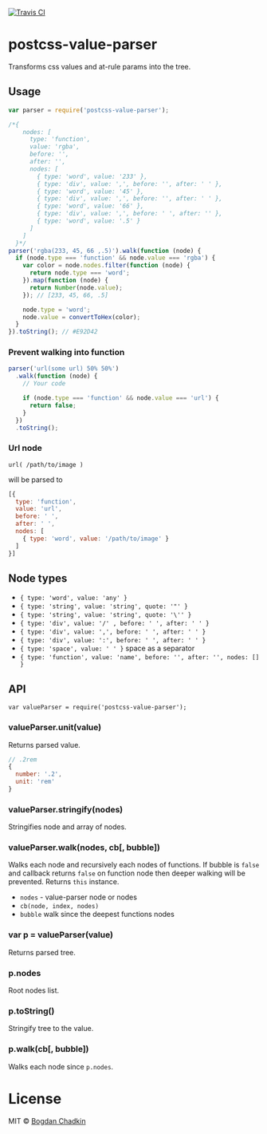 [![Travis CI](https://travis-ci.org/TrySound/postcss-value-parser.svg)](https://travis-ci.org/TrySound/postcss-value-parser)

# postcss-value-parser

Transforms css values and at-rule params into the tree.

## Usage

```js
var parser = require('postcss-value-parser');

/*{
    nodes: [
      type: 'function',
      value: 'rgba',
      before: '',
      after: '',
      nodes: [
        { type: 'word', value: '233' },
        { type: 'div', value: ',', before: '', after: ' ' },
        { type: 'word', value: '45' },
        { type: 'div', value: ',', before: '', after: ' ' },
        { type: 'word', value: '66' },
        { type: 'div', value: ',', before: ' ', after: '' },
        { type: 'word', value: '.5' }
      ]
    ]
  }*/
parser('rgba(233, 45, 66 ,.5)').walk(function (node) {
  if (node.type === 'function' && node.value === 'rgba') {
    var color = node.nodes.filter(function (node) {
      return node.type === 'word';
    }).map(function (node) {
      return Number(node.value);
    }); // [233, 45, 66, .5]

    node.type = 'word';
    node.value = convertToHex(color);
  }
}).toString(); // #E92D42
```

### Prevent walking into function

```js
parser('url(some url) 50% 50%')
  .walk(function (node) {
    // Your code

    if (node.type === 'function' && node.value === 'url') {
      return false;
    }
  })
  .toString();
```

### Url node

```
url( /path/to/image )
```

will be parsed to

```js
[{
  type: 'function',
  value: 'url',
  before: ' ',
  after: ' ',
  nodes: [
    { type: 'word', value: '/path/to/image' }
  ]
}]
```

## Node types

- `{ type: 'word', value: 'any' }`
- `{ type: 'string', value: 'string', quote: '"' }`
- `{ type: 'string', value: 'string', quote: '\'' }`
- `{ type: 'div', value: '/' , before: ' ', after: ' ' }`
- `{ type: 'div', value: ',', before: ' ', after: ' ' }`
- `{ type: 'div', value: ':', before: ' ', after: ' ' }`
- `{ type: 'space', value: ' ' }` space as a separator
- `{ type: 'function', value: 'name', before: '', after: '', nodes: [] }`

## API

```
var valueParser = require('postcss-value-parser');
```

### valueParser.unit(value)

Returns parsed value.

```js
// .2rem
{
  number: '.2',
  unit: 'rem'
}
```

### valueParser.stringify(nodes)

Stringifies node and array of nodes.

### valueParser.walk(nodes, cb[, bubble])

Walks each node and recursively each nodes of functions.
If bubble is `false` and callback returns `false` on function node then deeper walking will be prevented.
Returns `this` instance.

- `nodes` - value-parser node or nodes
- `cb(node, index, nodes)`
- `bubble` walk since the deepest functions nodes

### var p = valueParser(value)

Returns parsed tree.

### p.nodes

Root nodes list.

### p.toString()

Stringify tree to the value.

### p.walk(cb[, bubble])

Walks each node since `p.nodes`.

# License

MIT © [Bogdan Chadkin](mailto:trysound@yandex.ru)
